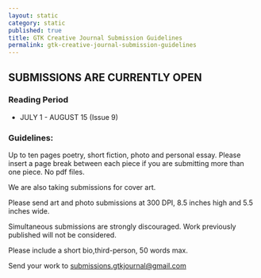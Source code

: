 ```yaml
---
layout: static
category: static
published: true
title: GTK Creative Journal Submission Guidelines
permalink: gtk-creative-journal-submission-guidelines
---
```





## SUBMISSIONS ARE CURRENTLY OPEN

### Reading Period

* JULY 1 - AUGUST 15 (Issue 9)

### Guidelines:

Up to ten pages poetry, short fiction, photo and personal essay. Please insert a page break between each piece if you are submitting more than one piece. No pdf files.

We are also taking submissions for cover art.

Please send art and photo submissions at 300 DPI, 8.5 inches high and 5.5 inches wide.

Simultaneous submissions are strongly discouraged. Work previously published will not be considered.

Please include a short bio,third-person, 50 words max.

Send your work to submissions.gtkjournal@gmail.com
